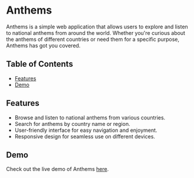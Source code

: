 # Anthems

Anthems is a simple web application that allows users to explore and listen to national anthems from around the world. Whether you're curious about the anthems of different countries or need them for a specific purpose, Anthems has got you covered.

## Table of Contents

- [Features](#features)
- [Demo](#demo)

## Features

- Browse and listen to national anthems from various countries.
- Search for anthems by country name or region.
- User-friendly interface for easy navigation and enjoyment.
- Responsive design for seamless use on different devices.

## Demo

Check out the live demo of Anthems [here]([https://your-demo-link.com](https://gwikina.github.io/Anthems/)https://gwikina.github.io/Anthems/).
